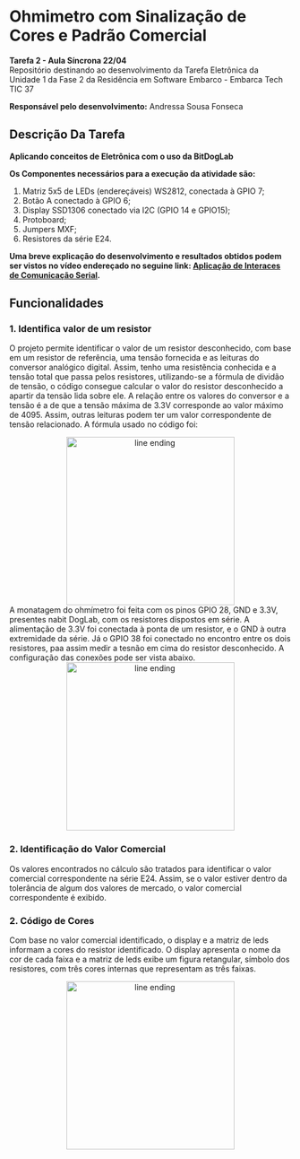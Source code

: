 # Ohmimetro com Sinalização de Cores e Padrão Comercial
__Tarefa 2 - Aula Síncrona 22/04__<br>
Repositório destinando ao desenvolvimento da Tarefa Eletrônica da Unidade 1 da Fase 2 da Residência em Software Embarco - Embarca Tech TIC 37

__Responsável pelo desenvolvimento:__
Andressa Sousa Fonseca

## Descrição Da Tarefa 
__Aplicando conceitos de Eletrônica com o uso da BitDogLab__  <br>

__Os Componentes necessários para a execução da atividade são:__
1) Matriz 5x5 de LEDs (endereçáveis) WS2812, conectada à GPIO 7;
2) Botão A conectado à GPIO 6;
3) Display SSD1306 conectado via I2C (GPIO 14 e GPIO15);
4) Protoboard;
5) Jumpers MXF;
6) Resistores da série E24.

__Uma breve explicação do desenvolvimento e resultados obtidos podem ser vistos no vídeo endereçado no seguine link: [Aplicação de Interaces de Comunicação Serial](https://youtu.be/67-9-NYzABU?feature=shared).__

## Funcionalidades 

### 1. Identifica valor de um resistor

O projeto permite identificar o valor de um resistor desconhecido, com base em um resistor de referência, uma tensão fornecida e as leituras do conversor analógico digital. Assim, tenho uma resistência conhecida e a tensão total que passa pelos resistores, utilizando-se a fórmula de dividão de tensão, o código consegue calcular o valor do resistor desconhecido a apartir da tensão lida sobre ele. A relação entre os valores do conversor e a tensão é a de que a tensão máxima de 3.3V corresponde ao valor máximo de 4095. Assim, outras leituras podem ter um valor correspondente de tensão relacionado. A fórmula usado no código foi:
<div align="center">
  <img src="![image](https://github.com/user-attachments/assets/7aa8629e-c27b-4fcd-9467-bb6d4c6d9b34)
" alt="line ending" width="300"/>
</div>
A monatagem do ohmímetro foi feita com os pinos GPIO 28, GND  e 3.3V, presentes nabit DogLab, com os resistores dispostos em série. A alimentação de 3.3V foi conectada à ponta de um resistor, e o GND à outra extremidade da série. Já o GPIO 38 foi conectado no encontro entre os dois resistores, paa assim medir a tesnão em cima do resistor desconhecido. A configuração das conexões pode ser vista abaixo.
<div align="center">
  <img src="![image](https://github.com/user-attachments/assets/a59dfc9b-d5f4-403e-8d4c-dbc861c57757)" alt="line ending" width="300"/>
</div>

### 2. Identificação do Valor Comercial
Os valores encontrados no cálculo são tratados para identificar o valor comercial correspondente na série E24. Assim, se o valor estiver dentro da tolerância de algum dos valores de mercado, o valor comercial correspondente é exibido.

### 2. Código de Cores
Com base no valor comercial identificado, o display e a matriz de leds informam a cores do resistor identificado. O display apresenta o nome da cor de cada faixa e a matriz de leds exibe um figura retangular, símbolo dos resistores, com três cores internas que representam as três faixas.
<div align="center">
  <img src="![image](https://github.com/user-attachments/assets/b4261f0f-c201-4c60-b070-b55b07412163)
" alt="line ending" width="300"/>
</div>
